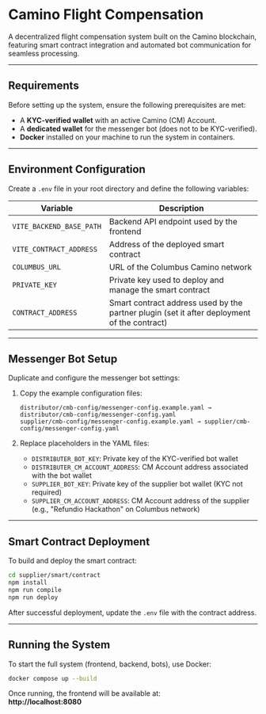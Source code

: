 # Camino Flight Compensation

A decentralized flight compensation system built on the Camino blockchain, featuring smart contract integration and automated bot communication for seamless processing.

---

## Requirements

Before setting up the system, ensure the following prerequisites are met:

- A **KYC-verified wallet** with an active Camino (CM) Account.
- A **dedicated wallet** for the messenger bot (does not to be KYC-verified).
- **Docker** installed on your machine to run the system in containers.

---

## Environment Configuration

Create a `.env` file in your root directory and define the following variables:

| Variable | Description |
|----------|-------------|
| `VITE_BACKEND_BASE_PATH` | Backend API endpoint used by the frontend |
| `VITE_CONTRACT_ADDRESS` | Address of the deployed smart contract |
| `COLUMBUS_URL` | URL of the Columbus Camino network |
| `PRIVATE_KEY` | Private key used to deploy and manage the smart contract |
| `CONTRACT_ADDRESS` | Smart contract address used by the partner plugin (set it after deployment of the contract) |

---

## Messenger Bot Setup

Duplicate and configure the messenger bot settings:

1. Copy the example configuration files:
   ```
   distributor/cmb-config/messenger-config.example.yaml → distributor/cmb-config/messenger-config.yaml  
   supplier/cmb-config/messenger-config.example.yaml → supplier/cmb-config/messenger-config.yaml
   ```

2. Replace placeholders in the YAML files:
   - `DISTRIBUTER_BOT_KEY`: Private key of the KYC-verified bot wallet
   - `DISTRIBUTER_CM_ACCOUNT_ADDRESS`: CM Account address associated with the bot wallet
   - `SUPPLIER_BOT_KEY`: Private key of the supplier bot wallet (KYC not required)
   - `SUPPLIER_CM_ACCOUNT_ADDRESS`: CM Account address of the supplier (e.g., "Refundio Hackathon" on Columbus network)

---

## Smart Contract Deployment

To build and deploy the smart contract:

```bash
cd supplier/smart/contract
npm install
npm run compile
npm run deploy
```

After successful deployment, update the `.env` file with the contract address.

---

## Running the System

To start the full system (frontend, backend, bots), use Docker:

```bash
docker compose up --build
```

Once running, the frontend will be available at:  
**http://localhost:8080**
